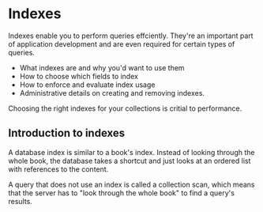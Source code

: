 # Indexes

Indexes enable you to perform queries effciently.
They're an important part of application development and are even required for certain types of queries.
- What indexes are and why you'd want to use them
- How to choose which fields to index
- How to enforce and evaluate index usage
- Administrative details on creating and removing indexes.

Choosing the right indexes for your collections is critial to performance.

## Introduction to indexes

A database index is similar to a book's index. Instead of looking through the whole book, the database takes a shortcut and just looks at an ordered list with references to the content.

A query that does not use an index is called a collection scan, which means that the server has to "look through the whole book" to find a query's results.